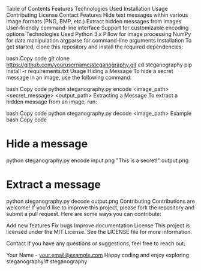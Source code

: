 Table of Contents
Features
Technologies Used
Installation
Usage
Contributing
License
Contact
Features
Hide text messages within various image formats (PNG, BMP, etc.)
Extract hidden messages from images
User-friendly command-line interface
Support for customizable encoding options
Technologies Used
Python 3.x
Pillow for image processing
NumPy for data manipulation
argparse for command-line arguments
Installation
To get started, clone this repository and install the required dependencies:

bash
Copy code
git clone https://github.com/yourusername/steganography.git
cd steganography
pip install -r requirements.txt
Usage
Hiding a Message
To hide a secret message in an image, use the following command:

bash
Copy code
python steganography.py encode <image_path> <secret_message> <output_path>
Extracting a Message
To extract a hidden message from an image, run:

bash
Copy code
python steganography.py decode <image_path>
Example
bash
Copy code
# Hide a message
python steganography.py encode input.png "This is a secret!" output.png

# Extract a message
python steganography.py decode output.png
Contributing
Contributions are welcome! If you'd like to improve this project, please fork the repository and submit a pull request. Here are some ways you can contribute:

Add new features
Fix bugs
Improve documentation
License
This project is licensed under the MIT License. See the LICENSE file for more information.

Contact
If you have any questions or suggestions, feel free to reach out:

Your Name - your.email@example.com
Happy coding and enjoy exploring steganography!# steganography
